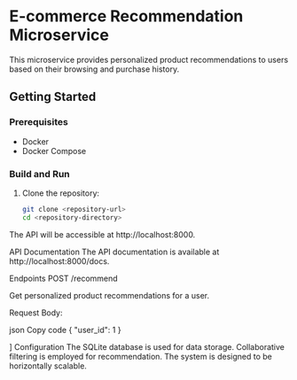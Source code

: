 # E-commerce Recommendation Microservice

This microservice provides personalized product recommendations to users based on their browsing and purchase history.

## Getting Started

### Prerequisites

- Docker
- Docker Compose

### Build and Run

1. Clone the repository:

   ```bash
   git clone <repository-url>
   cd <repository-directory>
The API will be accessible at http://localhost:8000.

API Documentation
The API documentation is available at http://localhost:8000/docs.

Endpoints
POST /recommend

Get personalized product recommendations for a user.

Request Body:

json
Copy code
{
  "user_id": 1
}

]
Configuration
The SQLite database is used for data storage.
Collaborative filtering is employed for recommendation.
The system is designed to be horizontally scalable.